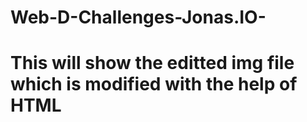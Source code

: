 # Web-D-Challenges-Jonas.IO-
# This will show the editted img file which is modified with the help of HTML
